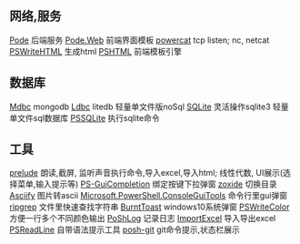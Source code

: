 ## 网络,服务
[Pode](https://github.com/Badgerati/Pode)   后端服务
[Pode.Web](https://github.com/Badgerati/Pode.Web)  前端界面模板
[powercat](https://github.com/besimorhino/powercat)  tcp listen; nc, netcat
[PSWriteHTML](https://github.com/EvotecIT/PSWriteHTML) 生成html
[PSHTML](https://github.com/Stephanevg/PSHTML)  前端模板引擎

## 数据库
[Mdbc](https://github.com/nightroman/Mdbc)  mongodb
[Ldbc](https://github.com/nightroman/Ldbc)  litedb 轻量单文件版noSql
[SQLite](https://github.com/whiter001/sqlite) 灵活操作sqlite3  轻量单文件sql数据库
[PSSQLite](https://github.com/RamblingCookieMonster/PSSQLite) 执行sqlite命令

## 工具
[prelude](https://github.com/jhwohlgemuth/pwsh-prelude) 朗读,截屏, 监听声音执行命令,导入excel,导入html; 线性代数, UI展示(选择菜单,输入提示等)
[PS-GuiCompletion](https://github.com/nightroman/PS-GuiCompletion) 绑定按键下拉弹窗
[zoxide](https://github.com/ajeetdsouza/zoxide) 切换目录
[Asciify](https://github.com/tobiohlala/Asciify) 图片转ascii
[Microsoft.PowerShell.ConsoleGuiTools](https://github.com/PowerShell/GraphicalTools/)  命令行里gui弹窗
[ripgrep](https://github.com/BurntSushi/ripgrep) 文件里快速查找字符串
[BurntToast](https://github.com/Windos/BurntToast) windows10系统弹窗
[PSWriteColor](https://github.com/EvotecIT/PSWriteColor) 方便一行多个不同颜色输出
[PoShLog](https://github.com/PoShLog/PoShLog) 记录日志
[ImportExcel](https://github.com/dfinke/ImportExcel) 导入导出excel
[PSReadLine](https://github.com/PowerShell/PSReadLine) 自带语法提示工具
[posh-git](https://github.com/dahlbyk/posh-git)  git命令提示,状态栏展示

